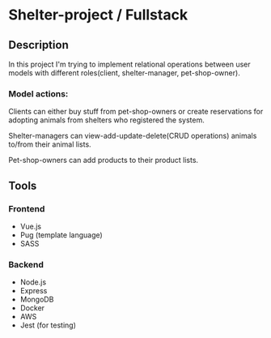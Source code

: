 # Shelter-project / Fullstack

## Description
  In this project I'm trying to implement relational operations between user models with different roles(client, shelter-manager, pet-shop-owner).

### Model actions:
  Clients can either buy stuff from pet-shop-owners or create reservations for adopting animals from shelters who registered the system.

  Shelter-managers can view-add-update-delete(CRUD operations) animals to/from their animal lists.

  Pet-shop-owners can add products to their product lists.
  
## Tools

### Frontend
  - Vue.js
  - Pug (template language)
  - SASS

### Backend
  - Node.js
  - Express
  - MongoDB
  - Docker
  - AWS
  - Jest (for testing)
